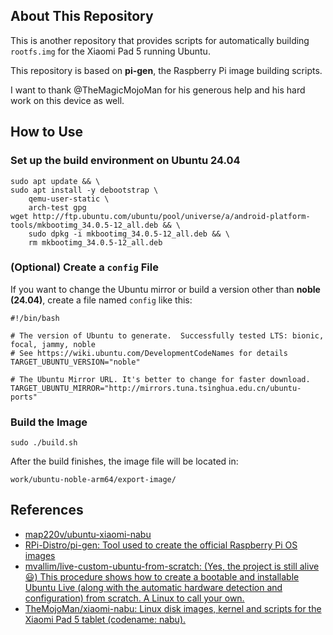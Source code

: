 ## About This Repository

This is another repository that provides scripts for automatically building `rootfs.img` for the Xiaomi Pad 5 running Ubuntu.

This repository is based on **pi-gen**, the Raspberry Pi image building scripts.

I want to thank @TheMagicMojoMan for his generous help and his hard work on this device as well.

## How to Use

### Set up the build environment on Ubuntu 24.04

```
sudo apt update && \
sudo apt install -y debootstrap \
    qemu-user-static \
    arch-test gpg
wget http://ftp.ubuntu.com/ubuntu/pool/universe/a/android-platform-tools/mkbootimg_34.0.5-12_all.deb && \
    sudo dpkg -i mkbootimg_34.0.5-12_all.deb && \
    rm mkbootimg_34.0.5-12_all.deb
```

### (Optional) Create a `config` File

If you want to change the Ubuntu mirror or build a version other than **noble (24.04)**, create a file named `config` like this:

```
#!/bin/bash

# The version of Ubuntu to generate.  Successfully tested LTS: bionic, focal, jammy, noble
# See https://wiki.ubuntu.com/DevelopmentCodeNames for details
TARGET_UBUNTU_VERSION="noble"

# The Ubuntu Mirror URL. It's better to change for faster download.
TARGET_UBUNTU_MIRROR="http://mirrors.tuna.tsinghua.edu.cn/ubuntu-ports"
```

### Build the Image

```
sudo ./build.sh
```

After the build finishes, the image file will be located in:

```
work/ubuntu-noble-arm64/export-image/
```



## References

- [map220v/ubuntu-xiaomi-nabu](https://github.com/map220v/ubuntu-xiaomi-nabu)
- [RPi-Distro/pi-gen: Tool used to create the official Raspberry Pi OS images](https://github.com/RPi-Distro/pi-gen)
- [mvallim/live-custom-ubuntu-from-scratch: (Yes, the project is still alive 😃) This procedure shows how to create a bootable and installable Ubuntu Live (along with the automatic hardware detection and configuration) from scratch. A Linux to call your own.](https://github.com/mvallim/live-custom-ubuntu-from-scratch)
- [TheMojoMan/xiaomi-nabu: Linux disk images, kernel and scripts for the Xiaomi Pad 5 tablet (codename: nabu).](https://github.com/TheMojoMan/Xiaomi-Nabu)
